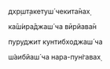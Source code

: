 дхр̣шт̣акетуш́ чекита̄нах̣

ка̄ш́ира̄джаш́ ча вӣрйава̄н

пуруджит кунтибходжаш́ ча

ш́аибйаш́ ча нара-пун̇гавах̣
